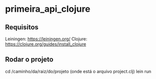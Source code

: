 # primeira_api_clojure

## Requisitos
Leiningen: https://leiningen.org/
Clojure: https://clojure.org/guides/install_clojure

## Rodar o projeto
cd /caminho/da/raiz/do/projeto (onde está o arquivo project.clj)
lein run

